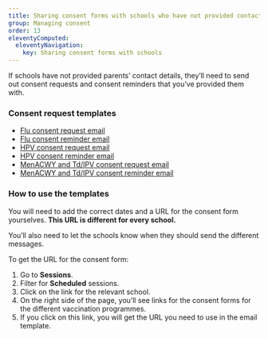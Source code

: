 ```yaml
---
title: Sharing consent forms with schools who have not provided contact details
group: Managing consent
order: 13
eleventyComputed:
  eleventyNavigation:
    key: Sharing consent forms with schools
---
```


If schools have not provided parents’ contact details, they’ll need to send out consent requests and consent reminders that you’ve provided them with.

### Consent request templates

- [Flu consent request email](/guide/consent-request-email-flu)
- [Flu consent reminder email](/guide/consent-reminder-email-flu)
- [HPV consent request email](/guide/consent-request-email-hpv)
- [HPV consent reminder email](/guide/consent-reminder-email-hpv)
- [MenACWY and Td/IPV consent request email](/guide/consent-request-email-doubles)
- [MenACWY and Td/IPV consent reminder email](/guide/consent-reminder-email-doubles)

### How to use the templates

You will need to add the correct dates and a URL for the consent form yourselves. **This URL is different for every school.**

You’ll also need to let the schools know when they should send the different messages.

To get the URL for the consent form:

1. Go to **Sessions**.
2. Filter for **Scheduled** sessions.
3. Click on the link for the relevant school.
4. On the right side of the page, you’ll see links for the consent forms for the different vaccination programmes.
5. If you click on this link, you will get the URL you need to use in the email template.
